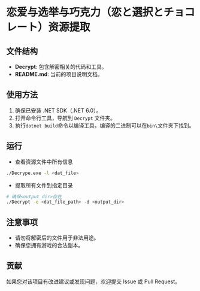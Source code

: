 # 恋爱与选举与巧克力（恋と選択とチョコレート）资源提取

## 文件结构

- **Decrypt**: 包含解密相关的代码和工具。
- **README.md**: 当前的项目说明文档。

## 使用方法

1. 确保已安装 .NET SDK（.NET 6.0）。
2. 打开命令行工具，导航到 `Decrypt` 文件夹。
3. 执行`dotnet build`命令以编译工具，编译的二进制可以在`bin\`文件夹下找到。

## 运行

- 查看资源文件中所有信息

```bash
./Decrype.exe -l <dat_file>
```

- 提取所有文件到指定目录

```bash
# 确保<output_dir>存在
./Decrypt -e <dat_file_path> -d <output_dir>
```

## 注意事项

- 请勿将解密后的文件用于非法用途。
- 确保您拥有游戏的合法副本。

## 贡献

如果您对该项目有改进建议或发现问题，欢迎提交 Issue 或 Pull Request。
